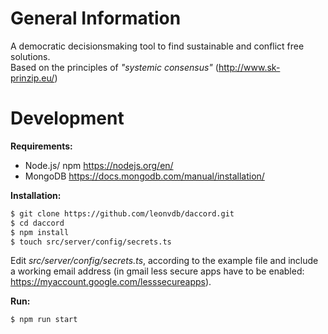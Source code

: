 # General Information
A democratic decisionsmaking tool to find sustainable and conflict free solutions.  
Based on the principles of *"systemic consensus"* (http://www.sk-prinzip.eu/)

# Development

**Requirements:**

 - Node.js/ npm https://nodejs.org/en/
 - MongoDB https://docs.mongodb.com/manual/installation/

**Installation:**
```sh
$ git clone https://github.com/leonvdb/daccord.git
$ cd daccord
$ npm install
$ touch src/server/config/secrets.ts
```
Edit *src/server/config/secrets.ts*, according to the example file and include a working email address (in gmail less secure apps have to be enabled: https://myaccount.google.com/lesssecureapps).




**Run:** 
```sh
$ npm run start
```
